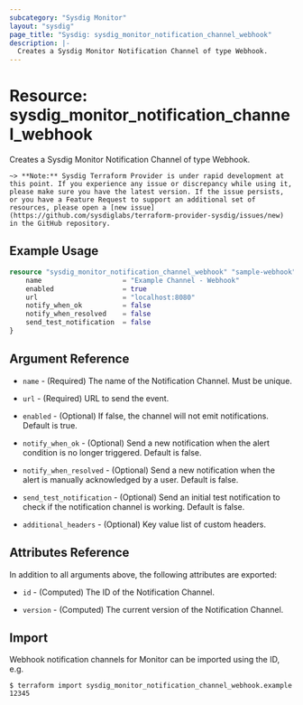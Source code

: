 ```yaml
---
subcategory: "Sysdig Monitor"
layout: "sysdig"
page_title: "Sysdig: sysdig_monitor_notification_channel_webhook"
description: |-
  Creates a Sysdig Monitor Notification Channel of type Webhook.
---
```


# Resource: sysdig_monitor_notification_channel_webhook

Creates a Sysdig Monitor Notification Channel of type Webhook.

`~> **Note:** Sysdig Terraform Provider is under rapid development at this point. If you experience any issue or discrepancy while using it, please make sure you have the latest version. If the issue persists, or you have a Feature Request to support an additional set of resources, please open a [new issue](https://github.com/sysdiglabs/terraform-provider-sysdig/issues/new) in the GitHub repository.`

## Example Usage

```terraform
resource "sysdig_monitor_notification_channel_webhook" "sample-webhook" {
	name                    = "Example Channel - Webhook"
	enabled                 = true
	url                     = "localhost:8080"
	notify_when_ok          = false
	notify_when_resolved    = false
	send_test_notification  = false
}
```

## Argument Reference

* `name` - (Required) The name of the Notification Channel. Must be unique.

* `url` - (Required) URL to send the event.

* `enabled` - (Optional) If false, the channel will not emit notifications. Default is true.

* `notify_when_ok` - (Optional) Send a new notification when the alert condition is 
    no longer triggered. Default is false.

* `notify_when_resolved` - (Optional) Send a new notification when the alert is manually 
    acknowledged by a user. Default is false.

* `send_test_notification` - (Optional) Send an initial test notification to check
    if the notification channel is working. Default is false.

* `additional_headers` - (Optional) Key value list of custom headers.

## Attributes Reference

In addition to all arguments above, the following attributes are exported:

* `id` - (Computed) The ID of the Notification Channel.

* `version` - (Computed) The current version of the Notification Channel.

## Import

Webhook notification channels for Monitor can be imported using the ID, e.g.

```
$ terraform import sysdig_monitor_notification_channel_webhook.example 12345
```